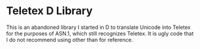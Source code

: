 # Teletex D Library

This is an abandoned library I started in D to translate Unicode into Teletex
for the purposes of ASN.1, which still recognizes Teletex. It is ugly code that
I do not recommend using other than for reference.